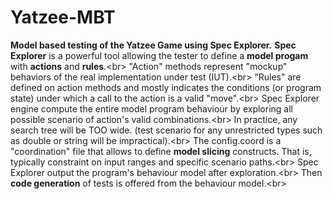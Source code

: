 Yatzee-MBT
==========

<b>Model based testing of the Yatzee Game using Spec Explorer.</b>
<b>Spec Explorer</b> is a powerful tool allowing the tester to define a <b>model progam</b> with <b>actions</b> and <b>rules</b>.<br\>
"Action" methods represent "mockup" behaviors of the real implementation under test (IUT).<br\>
"Rules" are defined on action methods and mostly indicates the conditions (or program state) under which a call to the action is a valid "move".<br\>
Spec Explorer engine compute the entire model program behaviour by exploring all possible scenario of action's valid combinations.<br\>
In practice, any search tree will be TOO wide. (test scenario for any unrestricted types such as double or string will be impractical).<br\>
The config.coord is a "coordination" file that allows to define <b>model slicing</b> constructs. That is, typically constraint on input ranges and specific scenario paths.<br\>
Spec Explorer output the program's behaviour model after exploration.<br\>
Then <b>code generation</b> of tests is offered from the behaviour model.<br\>
